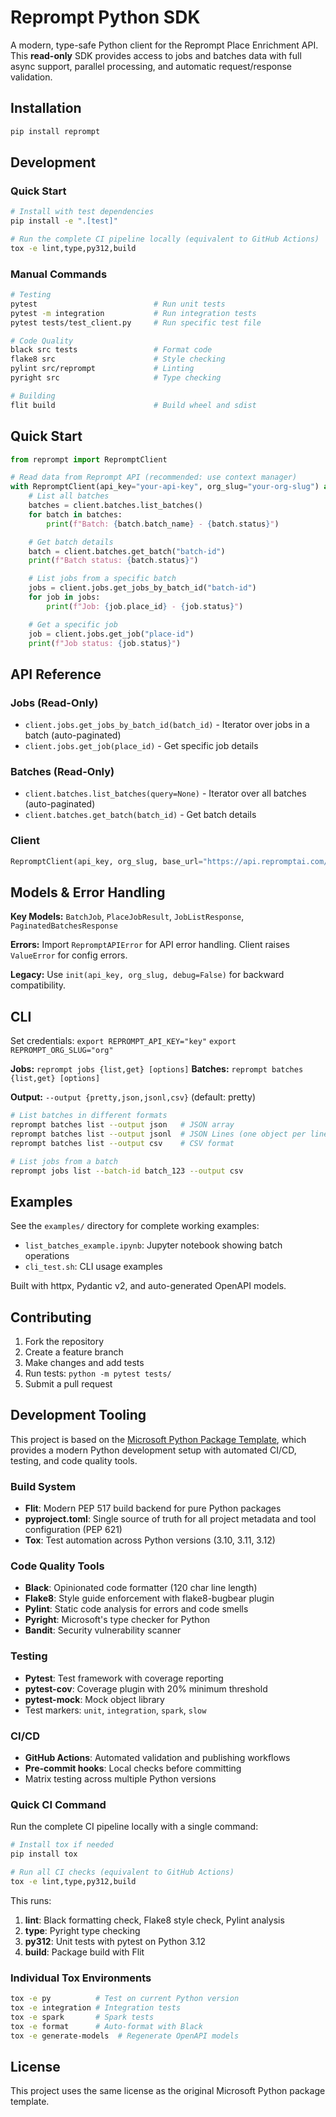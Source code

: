 # Reprompt Python SDK

A modern, type-safe Python client for the Reprompt Place Enrichment API. This **read-only** SDK provides access to jobs and batches data with full async support, parallel processing, and automatic request/response validation.

## Installation

```bash
pip install reprompt
```

## Development

### Quick Start

```bash
# Install with test dependencies
pip install -e ".[test]"

# Run the complete CI pipeline locally (equivalent to GitHub Actions)
tox -e lint,type,py312,build
```

### Manual Commands

```bash
# Testing
pytest                          # Run unit tests
pytest -m integration           # Run integration tests
pytest tests/test_client.py     # Run specific test file

# Code Quality
black src tests                 # Format code
flake8 src                      # Style checking
pylint src/reprompt             # Linting
pyright src                     # Type checking

# Building
flit build                      # Build wheel and sdist
```

## Quick Start

```python
from reprompt import RepromptClient

# Read data from Reprompt API (recommended: use context manager)
with RepromptClient(api_key="your-api-key", org_slug="your-org-slug") as client:
    # List all batches
    batches = client.batches.list_batches()
    for batch in batches:
        print(f"Batch: {batch.batch_name} - {batch.status}")

    # Get batch details
    batch = client.batches.get_batch("batch-id")
    print(f"Batch status: {batch.status}")

    # List jobs from a specific batch
    jobs = client.jobs.get_jobs_by_batch_id("batch-id")
    for job in jobs:
        print(f"Job: {job.place_id} - {job.status}")

    # Get a specific job
    job = client.jobs.get_job("place-id")
    print(f"Job status: {job.status}")
```

## API Reference

### Jobs (Read-Only)
- `client.jobs.get_jobs_by_batch_id(batch_id)` - Iterator over jobs in a batch (auto-paginated)
- `client.jobs.get_job(place_id)` - Get specific job details

### Batches (Read-Only)
- `client.batches.list_batches(query=None)` - Iterator over all batches (auto-paginated)
- `client.batches.get_batch(batch_id)` - Get batch details

### Client
```python
RepromptClient(api_key, org_slug, base_url="https://api.repromptai.com/v1", timeout=30.0, readonly=True)
```

## Models & Error Handling

**Key Models:** `BatchJob`, `PlaceJobResult`, `JobListResponse`, `PaginatedBatchesResponse`

**Errors:** Import `RepromptAPIError` for API error handling. Client raises `ValueError` for config errors.

**Legacy:** Use `init(api_key, org_slug, debug=False)` for backward compatibility.

## CLI

Set credentials: `export REPROMPT_API_KEY="key"` `export REPROMPT_ORG_SLUG="org"`

**Jobs:** `reprompt jobs {list,get} [options]`
**Batches:** `reprompt batches {list,get} [options]`

**Output:** `--output {pretty,json,jsonl,csv}` (default: pretty)

```bash
# List batches in different formats
reprompt batches list --output json   # JSON array
reprompt batches list --output jsonl  # JSON Lines (one object per line)
reprompt batches list --output csv    # CSV format

# List jobs from a batch
reprompt jobs list --batch-id batch_123 --output csv
```

## Examples

See the `examples/` directory for complete working examples:

- `list_batches_example.ipynb`: Jupyter notebook showing batch operations
- `cli_test.sh`: CLI usage examples

Built with httpx, Pydantic v2, and auto-generated OpenAPI models.


## Contributing

1. Fork the repository
2. Create a feature branch
3. Make changes and add tests
4. Run tests: `python -m pytest tests/`
5. Submit a pull request

## Development Tooling

This project is based on the [Microsoft Python Package Template](https://github.com/microsoft/python-package-template), which provides a modern Python development setup with automated CI/CD, testing, and code quality tools.

### Build System
- **Flit**: Modern PEP 517 build backend for pure Python packages
- **pyproject.toml**: Single source of truth for all project metadata and tool configuration (PEP 621)
- **Tox**: Test automation across Python versions (3.10, 3.11, 3.12)

### Code Quality Tools
- **Black**: Opinionated code formatter (120 char line length)
- **Flake8**: Style guide enforcement with flake8-bugbear plugin
- **Pylint**: Static code analysis for errors and code smells
- **Pyright**: Microsoft's type checker for Python
- **Bandit**: Security vulnerability scanner

### Testing
- **Pytest**: Test framework with coverage reporting
- **pytest-cov**: Coverage plugin with 20% minimum threshold
- **pytest-mock**: Mock object library
- Test markers: `unit`, `integration`, `spark`, `slow`

### CI/CD
- **GitHub Actions**: Automated validation and publishing workflows
- **Pre-commit hooks**: Local checks before committing
- Matrix testing across multiple Python versions

### Quick CI Command

Run the complete CI pipeline locally with a single command:
```bash
# Install tox if needed
pip install tox

# Run all CI checks (equivalent to GitHub Actions)
tox -e lint,type,py312,build
```

This runs:
1. **lint**: Black formatting check, Flake8 style check, Pylint analysis
2. **type**: Pyright type checking
3. **py312**: Unit tests with pytest on Python 3.12
4. **build**: Package build with Flit

### Individual Tox Environments

```bash
tox -e py          # Test on current Python version
tox -e integration # Integration tests
tox -e spark       # Spark tests
tox -e format      # Auto-format with Black
tox -e generate-models  # Regenerate OpenAPI models
```

## License

This project uses the same license as the original Microsoft Python package template.
